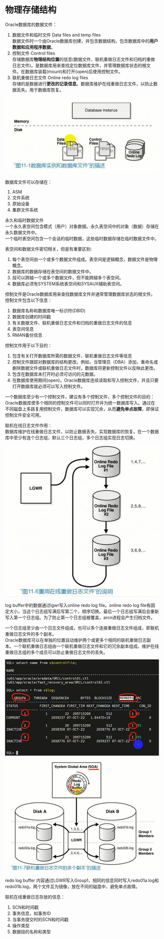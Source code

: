 # 物理存储结构

Oracle数据库的数据文件：

1. 数据文件和临时文件 Data files and temp files<br />
数据文件时一个由Oracle数据库创建，并包含数据结构，包含数据库中的**用户数据和应用程序数据**。
2. 控制文件 Control files<br />
存储数据库**物理结构位置**的信息(数据文件、联机重做日志文件和归档的重做日志文件)。是数据库用来查找定位数据库文件，并管理数据库状态的根文件。在数据库装载(mount)和打开(open)后使用控制文件。
3. 联机重做日志文件 Online redo log files<br />
存储的是数据进行**更改的记录信息**。数据库维护在线重做日志文件，以防止数据丢失。用于数据库恢复。

![](./assets/2023-05-06-14-49-33.png)

数据库文件可以存储在：
1. ASM
2. 文件系统
3. 原始设备
4. 集群文件系统

永久和临时数据文件<br />
一个永久表空间包含模式（用户）对象数据。永久表空间中的对象（数据）存储在永久数据文件中。<br />
一个临时表空间包含一个会话的临时数据，这些临时数据存储在临时数据文件中。<br />

表空间和数据文件密切相关，但是有重要区别:
1. 每个表空间由一个或多个数据文件组成。表空间是逻辑概念，数据文件是物理概念。
2. 数据库的数据存储在表空间的数据文件中。
3. 段可以跨越一个或多个数据文件，但不能跨越多个表空间。
4. 数据库必须有SYSTEM系统表空间和SYSAUX辅助表空间。

控制文件是Oracle数据库用来查找数据库文件并通常管理数据库状态的根文件。控制文件包含以下信息：
1. 数据库名称和数据库唯一标识符(DBID)
2. 数据库创建的时间戳
3. 有关数据文件、联机重做日志文件和归档的重做日志文件的信息
4. 表空间信息
5. RMAN备份信息

控制文件用于以下目的：
1. 包含有关打开数据库所需的数据文件，联机重做日志文件等信息
2. 控制文件跟踪对数据库的结构更改。例如，当管理员（DBA）添加，重命名或删除数据文件或联机重做日志文件时，数据库将更新控制文件以反映此更改。
3. 包含在数据库未打开时必须可访问的元数据。
4. 在数据库使用期间(open)，Oracle数据库连续读取和写入控制文件，并且只要打开数据库就必须可以写入控制文件。

一个数据库至少有一个控制文件，建议有多个控制文件，多个控制文件的目的：<br />
Oracle数据库使多个相同的控制文件可以同时打开并为统一数据库写入。通过在不同磁盘上多路复用控制文件，数据库可以实现冗余，从而**避免单点故障**，即保证控制文件安全可用。

联机在线日志文件作用：<br />
数据库维护在线重做日志文件，以防止数据丢失。实现数据库的恢复。在一个数据库中至少有连个日志组，默认三个日志组，多个日志组实现日志切换。

![](./assets/2023-05-06-15-06-30.png)

log buffer中的数据通过lgwr写入online redo log file。online redo log file有固定大小，当这个日志组写满后写第二个，顺序切换。最后一个日志组写满后会重新写入第一个日志组。为了防止第一个日志组被覆盖，arcn进程会产生归档文件。

一个日志组至少由一个日志文件组成，也可以多个连接重做日志文件组成，即联机重做日志文件的多个副本。<br />
Oracle数据库可以在单独的位置自动维护两个或更多个相同的联机重做日志副本。一个联机重做日志组由一个联机重做日志文件和它的冗余副本组成。维护在线重做日志组的多个成员可以防止重做日志文件的丢失。

![](./assets/2023-05-06-15-12-57.png)

![](./assets/2023-05-06-15-14-18.png)

redo log buffer 内容通过LGWR写入Group1，相同的信息同时写入redo01a.log和redo01b.log，两个文件互为镜像，放在不同的磁盘中，避免单点故障。

联机在线重做日志存放的信息：
1. SCN和时间戳
2. 事务信息，如事务ID
3. 当事务提交时的SCN和时间戳
4. 操作类型
5. 数据段的名称和类型
